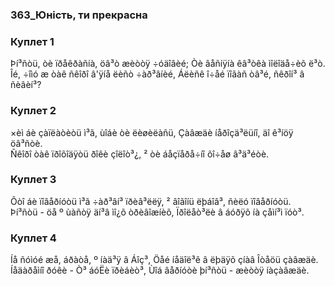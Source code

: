 ### 363_Юність, ти прекрасна
### Куплет 1
Þí³ñòü, òè ïðåêðàñíà, öâ³ò æèòòÿ ÷óäîâèé; Òè âåñíÿíà êâ³òêà ìîëîäå÷èõ ë³ò. <br/>Îé, ÷îìó æ òàê ñêîðî â'ÿíå ëèñò ÷àð³âíèé, Áëèñê î÷åé ïîãàñ òâ³é, ñêðîí³ â ñèâèí³?
### Куплет 2
×èì áè çàïëàòèòü ì³ã, ùîáè òè ëèøèëàñü, Çàâæäè íåðîçä³ëüíî, äî ê³íöÿ öâ³ñòè. <br/>Ñêîðî òàê ïðîõîäÿòü ðîêè çîëîò³¿, ² òè áåçïåðå÷íî õî÷åø â³ä³éòè.
### Куплет 3
Õòî áè ïîâåðíóòü ì³ã ÷àð³âí³ ïðèâ³ëëÿ, ² âîãîíü ëþáîâ³, ñèëó ïîâåðíóòü. <br/>Þí³ñòü - öå º ùàñòÿ äí³â ìî¿õ òðèâîæíèõ, Ïðîëåò³ëè â áóðÿõ íà çåìí³ì ïóò³.
### Куплет 4
Íå ñóìóé æå, áðàòå, º íàä³ÿ â Áîç³, Öåé íåäîë³ê â ëþäÿõ çíàâ Îòåöü çàâæäè. <br/>Íåäàðåìíî ðóêè - Ò³ áóËè ïðèáèò³, Ùîá âåðíóòè þí³ñòü - æèòòÿ íàçàâæäè.
